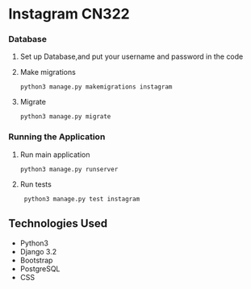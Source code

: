 # Instagram CN322


### Database

1. Set up Database,and put your username and password in the code

2. Make migrations

    ```python3 manage.py makemigrations instagram```

3. Migrate

   ```python3 manage.py migrate ```
    
### Running the Application
1. Run main application

   ```python3 manage.py runserver```

2. Run tests

    
   ``` python3 manage.py test instagram```

## Technologies Used

* Python3
* Django 3.2
* Bootstrap
* PostgreSQL
* CSS

